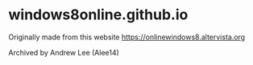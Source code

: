 # windows8online.github.io
Originally made from this website https://onlinewindows8.altervista.org

Archived by Andrew Lee (Alee14)